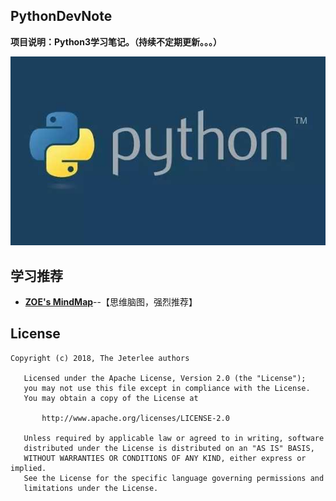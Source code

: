 ## PythonDevNote
**项目说明：Python3学习笔记。（持续不定期更新。。。）**

![python](asset/python.jpg)


## 学习推荐
- [**ZOE's MindMap**](https://woaielf.github.io/)--【思维脑图，强烈推荐】


## License
```
Copyright (c) 2018, The Jeterlee authors 

   Licensed under the Apache License, Version 2.0 (the "License");
   you may not use this file except in compliance with the License.
   You may obtain a copy of the License at

       http://www.apache.org/licenses/LICENSE-2.0

   Unless required by applicable law or agreed to in writing, software
   distributed under the License is distributed on an "AS IS" BASIS,
   WITHOUT WARRANTIES OR CONDITIONS OF ANY KIND, either express or implied.
   See the License for the specific language governing permissions and
   limitations under the License.
```
